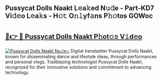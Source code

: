 ## Pussycat Dolls Naakt L𝚎a𝚔ed N𝚞𝚍e - Part-KD7 Vi𝚍𝚎o L𝚎a𝚔s - H𝚘𝚝 O𝚗𝚕yf𝚊ns P𝚑𝚘tos GOWoc

# <h2><a href="http://kf82dt.oniu.top/?m=Pussycat+Dolls+Naakt">🔗👉 🔴 Pussycat Dolls Naakt P𝚑ot𝚘𝚜 V𝚒d𝚎o</a></h2>

[![Pussycat Dolls Naakt Nu𝚍e𝚜](https://i.imgur.com/0qMVB7G.gif)](http://kf82dt.oniu.top/?m=Pussycat+Dolls+Naakt)
Digital trendsetter Pussycat Dolls Naakt, known for disseminating dance and lifestyle ideas, through performances and personal vlogs. Trailblazing technologist Pussycat Dolls Naakt, recognized for their innovative solutions and commitment to advancing technology.  
